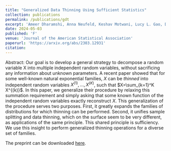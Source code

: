 ```yaml
---
title: "Generalized Data Thinning Using Sufficient Statistics"
collection: publications
permalink: /publications/gdt
excerpt: 'Ameer Dharamshi, Anna Neufeld, Keshav Motwani, Lucy L. Gao, Daniela Witten, Jacob Bien'
date: 2024-05-03
published: 'F'
venue: 'Journal of the American Statistical Association'
paperurl: 'https://arxiv.org/abs/2303.12931'
citation: 
---
```


Abstract: Our goal is to develop a general strategy to decompose a random variable X into multiple independent random variables, without sacrificing any information about unknown parameters. A recent paper showed that for some well-known natural exponential families, $X$ can be *thinned* into independent random variables $X^{(1)},\dots,X^{(K)}$, such that $X=\sum_{k=1}^K X^{(k)}$. In this paper, we generalize their procedure by relaxing this summation requirement and simply asking that some known function of the independent random variables exactly reconstruct $X$. This generalization of the procedure serves two purposes. First, it greatly expands the families of distributions for which thinning can be performed. Second, it unifies sample splitting and data thinning, which on the surface seem to be very different, as applications of the same principle. This shared principle is sufficiency. We use this insight to perform generalized thinning operations for a diverse set of families.

The preprint can be downloaded [here](https://arxiv.org/abs/2303.12931).
